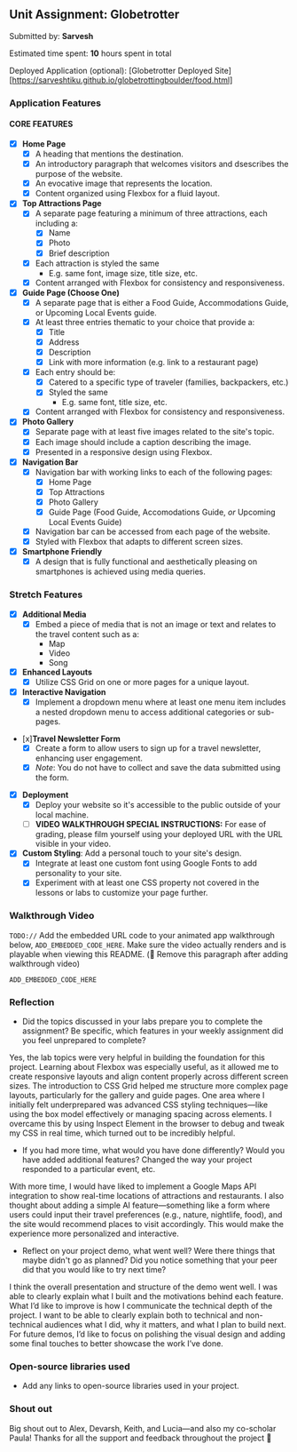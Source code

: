 ## Unit Assignment: Globetrotter

Submitted by: **Sarvesh**

Estimated time spent: **10** hours spent in total

Deployed Application (optional): [Globetrotter Deployed Site] [https://sarveshtiku.github.io/globetrottingboulder/food.html]

### Application Features

#### CORE FEATURES

- [x] **Home Page**
  - [x] A heading that mentions the destination.
  - [x] An introductory paragraph that welcomes visitors and dsescribes the purpose of the website. 
  - [x] An evocative image that represents the location.
  - [x] Content organized using Flexbox for a fluid layout.

- [x] **Top Attractions Page**
  - [x] A separate page featuring a minimum of three attractions, each including a:
    - [x] Name
    - [x] Photo
    - [x] Brief description
  - [x] Each attraction is styled the same
    - E.g. same font, image size, title size, etc. 
  - [x] Content arranged with Flexbox for consistency and responsiveness.

- [x] **Guide Page (Choose One)**
  - [x] A separate page that is either a Food Guide, Accommodations Guide, or Upcoming Local Events guide.
  - [x] At least three entries thematic to your choice that provide a:
    - [x] Title
    - [x] Address
    - [x] Description
    - [x] Link with more information (e.g. link to a restaurant page)
  - [x] Each entry should be:
    - [x] Catered to a specific type of traveler (families, backpackers, etc.)
    - [x] Styled the same
      - E.g. same font, title size, etc.
  - [x] Content arranged with Flexbox for consistency and responsiveness. 

- [x] **Photo Gallery**
  - [x] Separate page with at least five images related to the site's topic.
  - [x] Each image should include a caption describing the image.
  - [x] Presented in a responsive design using Flexbox.

- [x] **Navigation Bar**
  - [x] Navigation bar with working links to each of the following pages:
    - [x] Home Page
    - [x] Top Attractions
    - [x] Photo Gallery
    - [x] Guide Page (Food Guide, Accomodations Guide, _or_ Upcoming Local Events Guide)
  - [x] Navigation bar can be accessed from each page of the website.
  - [x] Styled with Flexbox that adapts to different screen sizes.  

- [x] **Smartphone Friendly**
  - [x] A design that is fully functional and aesthetically pleasing on smartphones is achieved using media queries.

### Stretch Features

- [x] **Additional Media**
  - [x] Embed a piece of media that is not an image or text and relates to the travel content such as a:
    - Map
    - Video
    - Song

- [x] **Enhanced Layouts**
  - [x] Utilize CSS Grid on one or more pages for a unique layout.

- [x] **Interactive Navigation**
  - [x] Implement a dropdown menu where at least one menu item includes a nested dropdown menu to access additional categories or sub-pages.

- [x]**Travel Newsletter Form**
  - [x] Create a form to allow users to sign up for a travel newsletter, enhancing user engagement.
  - [x] *Note*: You do not have to collect and save the data submitted using the form. 

- [x] **Deployment**
  - [x] Deploy your website so it's accessible to the public outside of your local machine. 
  - [ ] **VIDEO WALKTHROUGH SPECIAL INSTRUCTIONS:** For ease of grading, please film yourself using your deployed URL with the URL visible in your video. 

- [x] **Custom Styling**: Add a personal touch to your site's design.
  - [x] Integrate at least one custom font using Google Fonts to add personality to your site.
  - [x] Experiment with at least one CSS property not covered in the lessons or labs to customize your page further.

### Walkthrough Video

`TODO://` Add the embedded URL code to your animated app walkthrough below, `ADD_EMBEDDED_CODE_HERE`. Make sure the video actually renders and is playable when viewing this README. (🚫 Remove this paragraph after adding walkthrough video)

`ADD_EMBEDDED_CODE_HERE`

### Reflection

* Did the topics discussed in your labs prepare you to complete the assignment? Be specific, which features in your weekly assignment did you feel unprepared to complete?

Yes, the lab topics were very helpful in building the foundation for this project. Learning about Flexbox was especially useful, as it allowed me to create responsive layouts and align content properly across different screen sizes. The introduction to CSS Grid helped me structure more complex page layouts, particularly for the gallery and guide pages. One area where I initially felt underprepared was advanced CSS styling techniques—like using the box model effectively or managing spacing across elements. I overcame this by using Inspect Element in the browser to debug and tweak my CSS in real time, which turned out to be incredibly helpful.

* If you had more time, what would you have done differently? Would you have added additional features? Changed the way your project responded to a particular event, etc.
  
With more time, I would have liked to implement a Google Maps API integration to show real-time locations of attractions and restaurants. I also thought about adding a simple AI feature—something like a form where users could input their travel preferences (e.g., nature, nightlife, food), and the site would recommend places to visit accordingly. This would make the experience more personalized and interactive.

* Reflect on your project demo, what went well? Were there things that maybe didn't go as planned? Did you notice something that your peer did that you would like to try next time?

I think the overall presentation and structure of the demo went well. I was able to clearly explain what I built and the motivations behind each feature. What I’d like to improve is how I communicate the technical depth of the project. I want to be able to clearly explain both to technical and non-technical audiences what I did, why it matters, and what I plan to build next. For future demos, I’d like to focus on polishing the visual design and adding some final touches to better showcase the work I’ve done.

### Open-source libraries used

- Add any links to open-source libraries used in your project.

### Shout out
Big shout out to Alex, Devarsh, Keith, and Lucia—and also my co-scholar Paula! Thanks for all the support and feedback throughout the project 🙏
